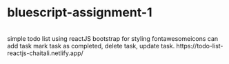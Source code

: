 # bluescript-assignment-1
</br>
simple todo list using reactJS
bootstrap for styling
fontawesomeicons
can add task mark task as completed, delete task, update task.
https://todo-list-reactjs-chaitali.netlify.app/
